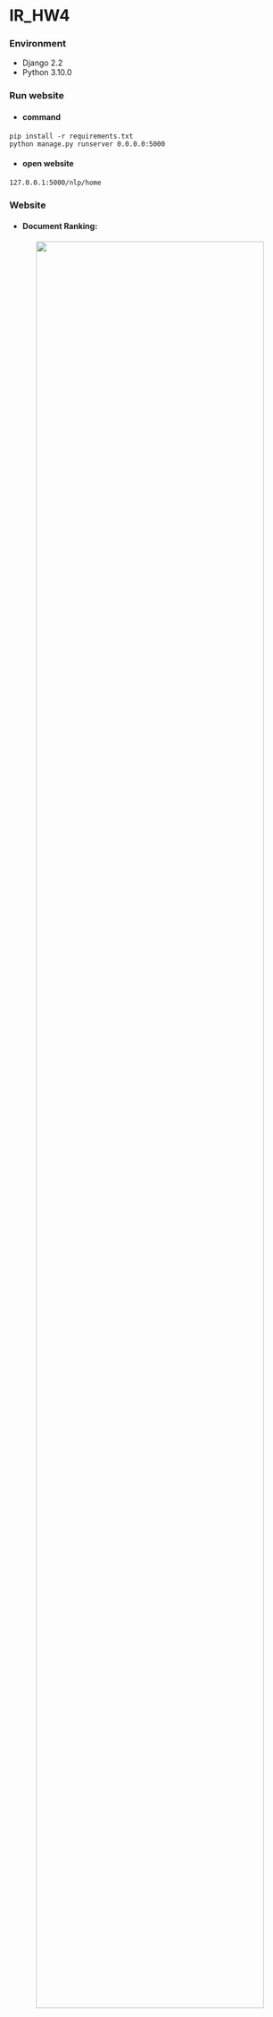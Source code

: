 # IR_HW4

### Environment
- Django 2.2
- Python 3.10.0

### Run website
- <h4>command</h4>
```
pip install -r requirements.txt
python manage.py runserver 0.0.0.0:5000
```
- <h4>open website</h4>
```
127.0.0.1:5000/nlp/home
```

### Website
- <h4>Document Ranking:</h4>
<p align="center"><img src="https://user-images.githubusercontent.com/56510169/144931830-f88f3ec8-a06c-4a57-8ca8-30e57bf6683c.png" width="90%"/></p>
